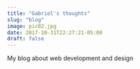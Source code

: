 ```yaml
---
title: "Gabriel's thoughts"
slug: "blog"
image: pic02.jpg
date: 2017-10-31T22:27:21-05:00
draft: false
---
```


My blog about web development and design